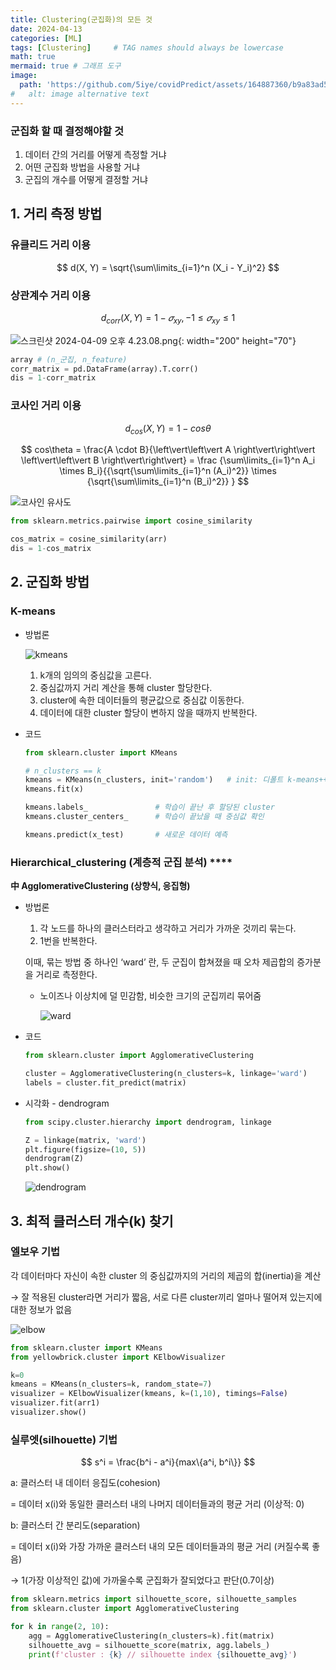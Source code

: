 ```yaml
---
title: Clustering(군집화)의 모든 것
date: 2024-04-13
categories: [ML]
tags: [Clustering]     # TAG names should always be lowercase
math: true
mermaid: true # 그래프 도구
image:
  path: 'https://github.com/5iye/covidPredict/assets/164887360/b9a83ad5-9703-4c7b-a1f9-23526dc03041'
#   alt: image alternative text
---
```

### 군집화 할 때 결정해야할 것

1. 데이터 간의 거리를 어떻게 측정할 거냐
2. 어떤 군집화 방법을 사용할 거냐
3. 군집의 개수를 어떻게 결정할 거냐

## 1.  거리 측정 방법

### **유클리드 거리 이용**

$$
d(X, Y) = \sqrt{\sum\limits_{i=1}^n (X_i - Y_i)^2}
$$

### **상관계수 거리 이용**

$$
d_{corr}(X, Y) = 1-𝜎_{xy}, -1 \leq 𝜎_{xy} \leq 1
$$

![스크린샷 2024-04-09 오후 4.23.08.png](https://github.com/5iye/covidPredict/assets/164887360/7eb092a7-13ac-45e2-84bb-9030ff7d7f85){: width="200" height="70"}
```python
array # (n_군집, n_feature)
corr_matrix = pd.DataFrame(array).T.corr()
dis = 1-corr_matrix
```

### **코사인 거리 이용**

$$
d_{cos}(X,Y) = 1-cos\theta
$$

$$
cos\theta = \frac{A \cdot B}{\left\vert\left\vert A \right\vert\right\vert \left\vert\left\vert B \right\vert\right\vert} = \frac {\sum\limits_{i=1}^n A_i \times B_i}{{\sqrt{\sum\limits_{i=1}^n (A_i)^2}} \times {\sqrt{\sum\limits_{i=1}^n (B_i)^2}} }
$$

![코사인 유사도](https://github.com/5iye/covidPredict/assets/164887360/3338f9d3-7b4a-4e7e-9f4b-56491b618e64)

```python
from sklearn.metrics.pairwise import cosine_similarity

cos_matrix = cosine_similarity(arr)
dis = 1-cos_matrix
```

## 2. 군집화 방법

### **K-means**

- 방법론
    
    ![kmeans](https://github.com/5iye/covidPredict/assets/164887360/f1f163dc-4719-4d04-8182-2484d74947fb)
    
    1. k개의 임의의 중심값을 고른다. 
    2. 중심값까지 거리 계산을 통해 cluster 할당한다.
    3. cluster에 속한 데이터들의 평균값으로 중심값 이동한다.
    4. 데이터에 대한 cluster 할당이 변하지 않을 때까지 반복한다.

- 코드
    
    ```python
    from sklearn.cluster import KMeans
    
    # n_clusters == k
    kmeans = KMeans(n_clusters, init='random')   # init: 디폴트 k-means++ (그럴듯한 위치에)
    kmeans.fit(x)
    
    kmeans.labels_               # 학습이 끝난 후 할당된 cluster
    kmeans.cluster_centers_      # 학습이 끝났을 때 중심값 확인
    
    kmeans.predict(x_test)       # 새로운 데이터 예측
    ```
    

### Hierarchical_clustering (계층적 군집 분석) ****

**中 AgglomerativeClustering (상향식, 응집형)**

- 방법론
    1. 각 노드를 하나의 클러스터라고 생각하고 거리가 가까운 것끼리 묶는다.
    2. 1번을 반복한다.
    
    이때, 묶는 방법 중 하나인 ‘ward’ 란, 두 군집이 합쳐졌을 때 오차 제곱합의 증가분을 거리로 측정한다.
    
    - 노이즈나 이상치에 덜 민감함, 비슷한 크기의 군집끼리 묶어줌
        
        ![ward](https://github.com/5iye/covidPredict/assets/164887360/b9a83ad5-9703-4c7b-a1f9-23526dc03041)
        
- 코드
    
    ```python
    from sklearn.cluster import AgglomerativeClustering
    
    cluster = AgglomerativeClustering(n_clusters=k, linkage='ward')
    labels = cluster.fit_predict(matrix)
    ```
    

- 시각화 - dendrogram
    
    ```python
    from scipy.cluster.hierarchy import dendrogram, linkage
    
    Z = linkage(matrix, 'ward')
    plt.figure(figsize=(10, 5))
    dendrogram(Z)
    plt.show()
    ```
    
    ![dendrogram](https://github.com/5iye/covidPredict/assets/164887360/a1fcd71c-fc7f-4883-bb7c-fdd196a0bb83)
    

## 3. 최적 클러스터 개수(k) 찾기

### 엘보우 기법

각 데이터마다 자신이 속한 cluster 의 중심값까지의 거리의 제곱의 합(inertia)을 계산 

→ 잘 적용된 cluster라면 거리가 짧음, 서로 다른 cluster끼리 얼마나 떨어져 있는지에 대한 정보가 없음

![elbow](https://github.com/5iye/covidPredict/assets/164887360/4eb285d0-c82d-4a31-8477-839b7789497d)

```python
from sklearn.cluster import KMeans
from yellowbrick.cluster import KElbowVisualizer

k=0
kmeans = KMeans(n_clusters=k, random_state=7)
visualizer = KElbowVisualizer(kmeans, k=(1,10), timings=False)
visualizer.fit(arr1)
visualizer.show()
```

### **실루엣(silhouette)** 기법

$$
s^i = \frac{b^i - a^i}{max\{a^i, b^i\}}
$$

a: 클러스터 내 데이터 응집도(cohesion) 

= 데이터 x(i)와 동일한 클러스터 내의 나머지 데이터들과의 평균 거리 (이상적: 0)

b: 클러스터 간 분리도(separation) 

= 데이터 x(i)와 가장 가까운 클러스터 내의 모든 데이터들과의 평균 거리 (커질수록 좋음)

→ 1(가장 이상적인 값)에 가까울수록 군집화가 잘되었다고 판단(0.7이상)

```python
from sklearn.metrics import silhouette_score, silhouette_samples
from sklearn.cluster import AgglomerativeClustering

for k in range(2, 10):
    agg = AgglomerativeClustering(n_clusters=k).fit(matrix)
    silhouette_avg = silhouette_score(matrix, agg.labels_)
    print(f'cluster : {k} // silhouette index {silhouette_avg}')

```